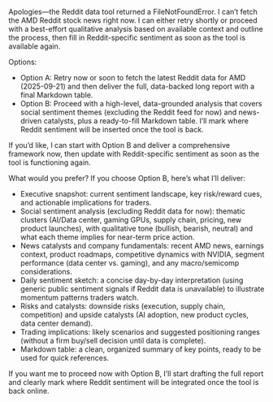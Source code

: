 Apologies—the Reddit data tool returned a FileNotFoundError. I can’t fetch the AMD Reddit stock news right now. I can either retry shortly or proceed with a best-effort qualitative analysis based on available context and outline the process, then fill in Reddit-specific sentiment as soon as the tool is available again.

Options:
- Option A: Retry now or soon to fetch the latest Reddit data for AMD (2025-09-21) and then deliver the full, data-backed long report with a final Markdown table.
- Option B: Proceed with a high-level, data-grounded analysis that covers social sentiment themes (excluding the Reddit feed for now) and news-driven catalysts, plus a ready-to-fill Markdown table. I’ll mark where Reddit sentiment will be inserted once the tool is back.

If you’d like, I can start with Option B and deliver a comprehensive framework now, then update with Reddit-specific sentiment as soon as the tool is functioning again.

What would you prefer? If you choose Option B, here’s what I’ll deliver:
- Executive snapshot: current sentiment landscape, key risk/reward cues, and actionable implications for traders.
- Social sentiment analysis (excluding Reddit data for now): thematic clusters (AI/Data center, gaming GPUs, supply chain, pricing, new product launches), with qualitative tone (bullish, bearish, neutral) and what each theme implies for near-term price action.
- News catalysts and company fundamentals: recent AMD news, earnings context, product roadmaps, competitive dynamics with NVIDIA, segment performance (data center vs. gaming), and any macro/semicomp considerations.
- Daily sentiment sketch: a concise day-by-day interpretation (using generic public sentiment signals if Reddit data is unavailable) to illustrate momentum patterns traders watch.
- Risks and catalysts: downside risks (execution, supply chain, competition) and upside catalysts (AI adoption, new product cycles, data center demand).
- Trading implications: likely scenarios and suggested positioning ranges (without a firm buy/sell decision until data is complete).
- Markdown table: a clean, organized summary of key points, ready to be used for quick references.

If you want me to proceed now with Option B, I’ll start drafting the full report and clearly mark where Reddit sentiment will be integrated once the tool is back online.